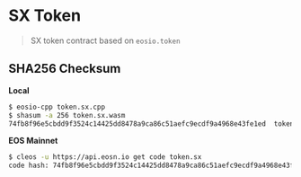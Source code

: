 # SX Token

> SX token contract based on `eosio.token`

## SHA256 Checksum

**Local**
```bash
$ eosio-cpp token.sx.cpp
$ shasum -a 256 token.sx.wasm
74fb8f96e5cbdd9f3524c14425dd8478a9ca86c51aefc9ecdf9a4968e43fe1ed  token.sx.wasm
```

**EOS Mainnet**
```bash
$ cleos -u https://api.eosn.io get code token.sx
code hash: 74fb8f96e5cbdd9f3524c14425dd8478a9ca86c51aefc9ecdf9a4968e43fe1ed
```
